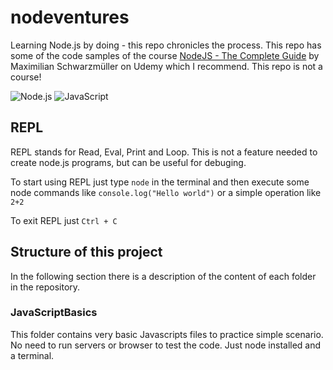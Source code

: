 # nodeventures
Learning Node.js by doing - this repo chronicles the process. This repo has some of the code samples of the course [NodeJS - The Complete Guide](https://www.udemy.com/course/nodejs-the-complete-guide/) by Maximilian Schwarzmüller on Udemy which I recommend. This repo is not a course!


![Node.js](https://img.shields.io/badge/Node.js-3DDc84?style=for-the-badge&logo=Node.js&logoColor=white/LabelColor=101010)
![JavaScript](https://img.shields.io/badge/javascript-3DDc84?style=for-the-badge&logo=javascript&logoColor=white/LabelColor=101010)


## REPL

REPL stands for Read, Eval, Print and Loop. This is not a feature needed to create node.js programs, but can be useful for debuging.

To start using REPL just type `node` in the terminal and then execute some node commands like `console.log("Hello world")` or a simple operation like `2+2`

To exit REPL just `Ctrl + C`

## Structure of this project

In the following section there is a description of the content of each folder in the repository.

### JavaScriptBasics

This folder contains very basic Javascripts files to practice simple scenario. No need to run servers or browser to test the code. Just node installed and a terminal.